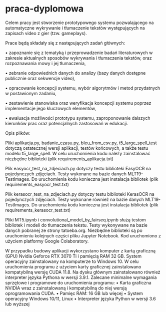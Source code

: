 # praca-dyplomowa

Celem pracy jest stworzenie prototypowego systemu pozwalającego na automatyczne wykrywanie i tłumaczenie tekstów występujących na zapisach video z gier (tzw. gameplays).

Prace będą składały się z następujących zadań głównych:

• zapoznanie się z tematyką i przeprowadzenie badań literaturowych w zakresie aktualnych sposobów wykrywania i tłumaczenia tekstów, oraz rozpoznawania mowy i jej tłumaczenia,

• zebranie odpowiednich danych do analizy (bazy danych dostępne publicznie oraz sekwencje video),

• opracowanie koncepcji systemu, wybór algorytmów i metod przydatnych w postawionym zadaniu,

• zestawienie stanowiska oraz weryfikacja koncepcji systemu poprzez implementacje jego kluczowych elementów,

• ewaluacja możliwości prototypu systemu, zaproponowanie dalszych kierunków prac oraz potencjalnych zastosowań w edukacji.


Opis plików:

Pliki aplikacja.py, badanie_czasu.py, bleu_from_csv.py, t5_large_spell_test dotyczą ostatecznej wersji aplikacji, testów końcowych, a także testu modelu t5_large_spell. W celu uruchomienia kodu należy zainstalować niezbędne biblioteki (plik requirements_aplikacja.txt)

Plik easyocr_test_na_zdjeciach.py dotyczy testu biblioteki EasyOCR na pojedynczych zdjęciach. Testy wykonane na bazie danych MLT19-TestImages. Do uruchomienia kodu konieczna jest instalacja bibliotek (plik requirements_easyocr_test.txt)

Plik kerasocr_test_na_zdjeciach.py dotyczy testu biblioteki KerasOCR na pojedynczych zdjęciach. Testy wykonane również na bazie danych MLT19-TestImages. Do uruchomienia kodu konieczna jest instalacja bibliotek (plik requirements_kerasocr_test.txt)

Pliki MT5.ipynb i convolutional_model_by_fairseq.ipynb służą testom bibliotek i modeli do tłumaczenia tekstu. Testy wykonywane na bazie danych pobranej ze strony tatoeba.org. Niezbędne biblioteki są po uruchomieniu kolejnych części pliku Jupyter Notebook. Kod uruchomiono z użyciem platformy Google Colaboratory.



W przypadku budowy aplikacji wykorzystano komputer z kartą graficzną (GPU) Nvidia
Geforce RTX 3070 Ti i pamięcią RAM 32 GB. System operacyjny zainstalowany
na komputerze to Windows 10. W celu uruchomienia programu z użyciem karty graficznej
zainstalowano kompatybilną wersję CUDA 11.8. Na dysku głównym zainstalowano również
interpreter języka Pythona w wersji 3.9.1.
Zalecane minimalne wymagania sprzętowe i programowe do uruchomienia programu:
• Karta graficzna NVIDIA wraz z zainstalowaną i kompatybilną do niej wersją
oprogramowania CUDA.
• Pamięc RAM: 16 GB lub więcej
• System operacyjny Windows 10/11, Linux
• Interpreter języka Python w wersji 3.6 lub wyższej
